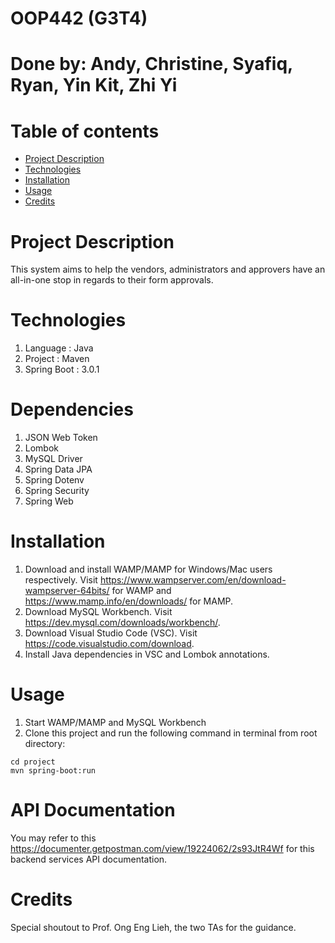 # OOP442 (G3T4)
# Done by: Andy, Christine, Syafiq, Ryan, Yin Kit, Zhi Yi

# Table of contents
- [Project Description](#project-description)
- [Technologies](#technologies)
- [Installation](#installation)
- [Usage](#usage)
- [Credits](#credits)

# Project Description

This system aims to help the vendors, administrators and approvers have an all-in-one stop in regards to their form approvals.

# Technologies
1. Language : Java
2. Project : Maven
3. Spring Boot : 3.0.1

# Dependencies
1. JSON Web Token
2. Lombok
3. MySQL Driver
4. Spring Data JPA
5. Spring Dotenv
6. Spring Security
7. Spring Web

# Installation
1. Download and install WAMP/MAMP for Windows/Mac users respectively. Visit https://www.wampserver.com/en/download-wampserver-64bits/ for WAMP and https://www.mamp.info/en/downloads/ for MAMP.
2. Download MySQL Workbench. Visit https://dev.mysql.com/downloads/workbench/.
3. Download Visual Studio Code (VSC). Visit https://code.visualstudio.com/download.
4. Install Java dependencies in VSC and Lombok annotations.

# Usage
1. Start WAMP/MAMP and MySQL Workbench
2. Clone this project and run the following command in terminal from root directory:
```
cd project
mvn spring-boot:run
```

# API Documentation
You may refer to this https://documenter.getpostman.com/view/19224062/2s93JtR4Wf for this backend services API documentation.

# Credits
Special shoutout to Prof. Ong Eng Lieh, the two TAs for the guidance.

